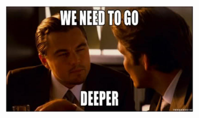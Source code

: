 ![alt text](https://github.com/RU09342/lab-2-blinking-leds-TruFord/blob/master/New%20folder/Charmander/New%20folder/New%20folder/a88.jpg)
